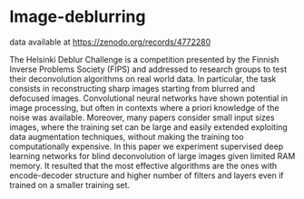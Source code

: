 # Image-deblurring

data available at https://zenodo.org/records/4772280

The Helsinki Deblur Challenge is a competition presented by the Finnish Inverse Problems Society (FIPS) and 
addressed to research groups to test their deconvolution algorithms on real world data. In particular, the task 
consists in reconstructing sharp images starting from blurred and defocused images. Convolutional neural 
networks have shown potential in image processing, but often in contexts where a priori knowledge of the noise 
was available. Moreover, many papers consider small input sizes images, where the training set can be large and 
easily extended exploiting data augmentation techniques, without making the training too computationally 
expensive. In this paper we experiment supervised deep learning networks for blind deconvolution of large images 
given limited RAM memory. It resulted that the most effective algorithms are the ones with encode-decoder 
structure and higher number of filters and layers even if trained on a smaller training set. 
